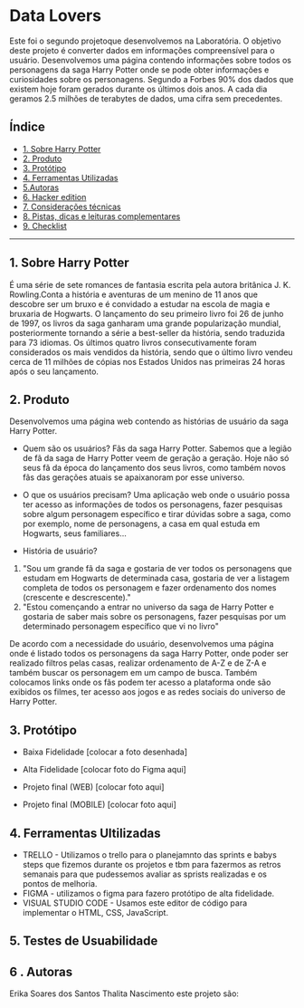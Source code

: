 # Data Lovers
Este foi o segundo projetoque desenvolvemos na Laboratória. O objetivo deste projeto é converter dados em informações compreensível para o usuário.
Desenvolvemos uma página contendo informações sobre todos os personagens da saga Harry Potter onde se pode obter informações e curiosidades sobre os personagens. Segundo a Forbes 90% dos dados que existem hoje foram gerados durante os últimos dois anos. A cada dia geramos 2.5 milhões de terabytes de dados, uma cifra sem precedentes.

## Índice

* [1. Sobre Harry Potter](#1-sobre-harry-potter)
* [2. Produto](#2-produto)
* [3. Protótipo](#3-protótipo)
* [4. Ferramentas Utilizadas ](#4-ferramentas-utilizadas)
* [5.Autoras](#5-autoras)
* [6. Hacker edition](#6-hacker-edition)
* [7. Considerações técnicas](#7-considerações-técnicas)
* [8. Pistas, dicas e leituras
  complementares](#8-pistas-dicas-e-leituras-complementares)
* [9. Checklist](#9-checklist)

***

## 1. Sobre Harry Potter

É uma série de sete romances de fantasia escrita pela autora britânica J. K. Rowling.Conta a história e aventuras de um menino de 11 anos que descobre ser um bruxo e é convidado a estudar na escola de magia e bruxaria de Hogwarts. O lançamento do seu primeiro livro foi 26 de junho de 1997, os livros da saga ganharam uma grande popularização mundial, posteriormente tornando a série a best-seller da história, sendo traduzida para 73 idiomas. Os últimos quatro livros consecutivamente foram considerados os mais vendidos da história, sendo que o último livro vendeu cerca de 11 milhões de cópias nos Estados Unidos nas primeiras 24 horas após o seu lançamento.

## 2. Produto

Desenvolvemos uma página web contendo as histórias de usuário da saga Harry Potter.

* Quem são os usuários?
Fãs da saga Harry Potter. Sabemos que a legião de fã da saga de Harry Potter veem de geração a geração. Hoje não só seus fã da época do lançamento dos seus livros, como também novos fãs das gerações atuais se apaixanoram por esse universo.

* O que os usuários precisam?
Uma aplicação web onde o usuário possa ter acesso as informações de todos os personagens, fazer pesquisas sobre algum personagem específico e tirar dúvidas sobre a saga, como por exemplo, nome de personagens, a casa em qual estuda em Hogwarts, seus familiares...

* História de usuário?
1. "Sou um grande fã da saga e gostaria de ver todos os personagens que estudam em Hogwarts de determinada casa, gostaria de ver a listagem completa de todos os personagem e fazer ordenamento dos nomes (crescente e descrescente)."
2. "Estou començando a entrar no universo da saga de Harry Potter e gostaria de saber mais sobre os personagens, fazer pesquisas por um determinado personagem específico que vi no livro"

De acordo com a necessidade do usuário, desenvolvemos uma página onde é listado todos os personagens da saga Harry Potter, onde poder ser realizado filtros pelas casas, realizar ordenamento de A-Z e de Z-A e também buscar os personagem em um campo de busca. Também colocamos links onde os fãs podem ter acesso a plataforma onde são exibidos os filmes, ter acesso aos jogos e as redes sociais do universo de Harry Potter.

## 3. Protótipo

* Baixa Fidelidade
[colocar a foto desenhada]

* Alta Fidelidade 
[colocar foto do Figma aqui]

* Projeto final (WEB)
[colocar foto aqui]

* Projeto final (MOBILE)
[colocar foto aqui]

## 4. Ferramentas Ultilizadas

* TRELLO - Utilizamos o trello para o planejamnto das sprints e babys steps que fizemos durante os projetos e tbm para fazermos as retros semanais para que pudessemos avaliar as sprists realizadas e os pontos de melhoria.
* FIGMA - utilizamos o figma para fazero protótipo de alta fidelidade.
* VISUAL STUDIO CODE - Usamos este editor de código para implementar o HTML, CSS, JavaScript.

## 5. Testes de Usuabilidade

## 6 . Autoras
Erika Soares dos Santos 
Thalita Nascimento 
 este projeto são:

